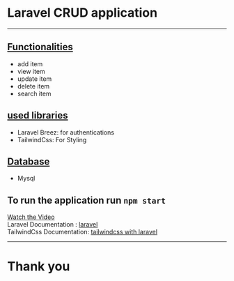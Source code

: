 <p align="center"> <h1>Laravel CRUD application</h1></p>
    <hr>
    <h2 style="text-decoration: underline;">Functionalities</h2>
        <ul>
            <li>add item</li>
            <li>view item</li>
            <li>update item</li>
            <li>delete item</li>
            <li>search item</li>
        </ul>
    <h2 style="text-decoration: underline;">used libraries</h2>
        <ul>
            <li>Laravel Breez: for authentications</li>
            <li>TailwindCss: For Styling</li>
        </ul>
    <h2 style="text-decoration: underline;">Database</h2>
    <ul><li>Mysql</li></ul>
    <h2>To run the application run <code>npm start</code></h2>
    <a href="https://drive.google.com/file/d/10YOz3pebCTQcBRhGZgs95CwK5LajAvDa/view?usp=sharing">Watch the Video</a><br>
    Laravel Documentation : <a href="https://laravel.com/docs/11.x">laravel</a><br>
    TailwindCss Documentation: <a href="https://tailwindcss.com/docs/guides/laravel">tailwindcss with laravel</a><br>
    <hr>
    <h1>Thank you</h1>

